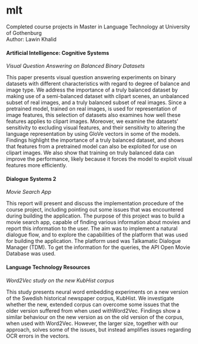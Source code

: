 # mlt
Completed course projects in Master in Language Technology at University of Gothenburg  
Author: Lawin Khalid



#### Artificial Intelligence: Cognitive Systems  
_Visual Question Answering on Balanced Binary Datasets_

This paper presents visual question answering
experiments on binary datasets
with different characteristics with regard
to degree of balance and image type. We
address the importance of a truly balanced
dataset by making use of a semi-balanced
dataset with clipart scenes, an unbalanced
subset of real images, and a truly balanced
subset of real images. Since a pretrained
model, trained on real images, is used for
representation of image features, this selection
of datasets also examines how well
these features applies to clipart images.
Moreover, we examine the datasets’ sensitivity
to excluding visual features, and
their sensitivity to altering the language
representation by using GloVe vectors in
some of the models. Findings highlight
the importance of a truly balanced dataset,
and shows that features from a pretrained
model can also be exploited for use on
clipart images. We also show that training
on truly balanced data can improve the
performance, likely because it forces the
model to exploit visual features more efficiently.



#### Dialogue Systems 2
_Movie Search App_

This report will present and discuss the implementation procedure of the course project,
including pointing out some issues that was encountered during building the application. The
purpose of this project was to build a movie search app, capable of finding various information
about movies and report this information to the user. The aim was to implement a natural dialogue
flow, and to explore the capabilities of the platform that was used for building the application.
The platform used was Talkamatic Dialogue Manager (TDM). To get the information for the
queries, the API Open Movie Database was used.



#### Language Technology Resources
_Word2Vec study on the new KubHist corpus_

This study presents neural word embedding
experiments on a new version of
the Swedish historical newspaper corpus,
KubHist. We investigate whether the new,
extended corpus can overcome some issues
that the older version suffered from
when used withWord2Vec. Findings show
a similar behaviour on the new version as
on the old version of the corpus, when
used with Word2Vec. However, the larger
size, together with our approach, solves
some of the issues, but instead amplifies
issues regarding OCR errors in the vectors.
